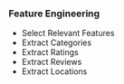 ### Feature Engineering
- Select Relevant Features 
- Extract Categories 
- Extract Ratings 
- Extract Reviews 
- Extract Locations 
